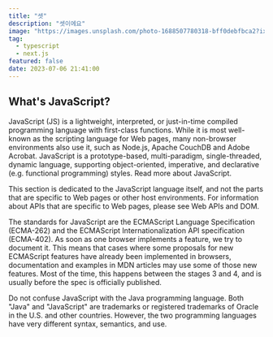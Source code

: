 ```yaml
---
title: "셋"
description: "셋이에요"
image: "https://images.unsplash.com/photo-1688507780318-bff0debfbca2?ixlib=rb-4.0.3&ixid=M3wxMjA3fDB8MHxlZGl0b3JpYWwtZmVlZHwxMHx8fGVufDB8fHx8fA%3D%3D&auto=format&fit=crop&w=500&q=60"
tag:
  - typescript
  - next.js
featured: false
date: 2023-07-06 21:41:00
---
```


## What's JavaScript?

JavaScript (JS) is a lightweight, interpreted, or just-in-time compiled programming language with first-class functions. While it is most well-known as the scripting language for Web pages, many non-browser environments also use it, such as Node.js, Apache CouchDB and Adobe Acrobat. JavaScript is a prototype-based, multi-paradigm, single-threaded, dynamic language, supporting object-oriented, imperative, and declarative (e.g. functional programming) styles. Read more about JavaScript.

This section is dedicated to the JavaScript language itself, and not the parts that are specific to Web pages or other host environments. For information about APIs that are specific to Web pages, please see Web APIs and DOM.

The standards for JavaScript are the ECMAScript Language Specification (ECMA-262) and the ECMAScript Internationalization API specification (ECMA-402). As soon as one browser implements a feature, we try to document it. This means that cases where some proposals for new ECMAScript features have already been implemented in browsers, documentation and examples in MDN articles may use some of those new features. Most of the time, this happens between the stages 3 and 4, and is usually before the spec is officially published.

Do not confuse JavaScript with the Java programming language. Both "Java" and "JavaScript" are trademarks or registered trademarks of Oracle in the U.S. and other countries. However, the two programming languages have very different syntax, semantics, and use.
